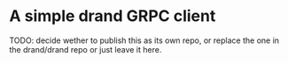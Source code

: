 # A simple drand GRPC client

TODO: decide wether to publish this as its own repo, or replace the one in the drand/drand repo or just leave it here.
